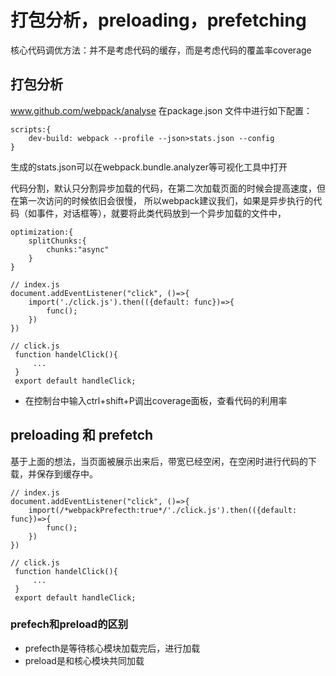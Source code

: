 # 打包分析，preloading，prefetching
核心代码调优方法：并不是考虑代码的缓存，而是考虑代码的覆盖率coverage
## 打包分析
www.github.com/webpack/analyse
在package.json 文件中进行如下配置：
```
scripts:{
    dev-build: webpack --profile --json>stats.json --config
}
```
生成的stats.json可以在webpack.bundle.analyzer等可视化工具中打开

代码分割，默认只分割异步加载的代码，在第二次加载页面的时候会提高速度，但在第一次访问的时候依旧会很慢，
所以webpack建议我们，如果是异步执行的代码（如事件，对话框等），就要将此类代码放到一个异步加载的文件中，
```
optimization:{
    splitChunks:{
        chunks:"async"
    }
}
```

```
// index.js
document.addEventListener("click", ()=>{
    import('./click.js').then(({default: func})=>{
        func();
    })
})
```
```
// click.js
 function handelClick(){
     ...
 }
 export default handleClick;
```

- 在控制台中输入ctrl+shift+P调出coverage面板，查看代码的利用率
## preloading 和 prefetch
基于上面的想法，当页面被展示出来后，带宽已经空闲，在空闲时进行代码的下载，并保存到缓存中。

```
// index.js
document.addEventListener("click", ()=>{
    import(/*webpackPrefecth:true*/'./click.js').then(({default: func})=>{
        func();
    })
})
```
```
// click.js
 function handelClick(){
     ...
 }
 export default handleClick;
```
### prefech和preload的区别
- prefecth是等待核心模块加载完后，进行加载
- preload是和核心模块共同加载